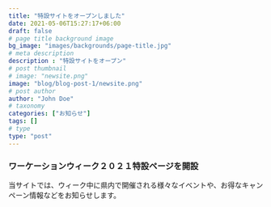 ```yaml
---
title: "特設サイトをオープンしました"
date: 2021-05-06T15:27:17+06:00
draft: false
# page title background image
bg_image: "images/backgrounds/page-title.jpg"
# meta description
description : "特設サイトをオープン"
# post thumbnail
# image: "newsite.png"
image: "blog/blog-post-1/newsite.png"
# post author
author: "John Doe"
# taxonomy
categories: ["お知らせ"]
tags: []
# type
type: "post"
---
```


### ワーケーションウィーク２０２１特設ページを開設

当サイトでは、ウィーク中に県内で開催される様々なイベントや、お得なキャンペーン情報などをお知らせします。